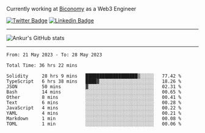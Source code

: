 Currently working at [Biconomy](https://biconomy.io/) as a Web3 Engineer

 [![Twitter Badge](https://img.shields.io/badge/-@ankurdubey521-1ca0f1?style=flat-square&labelColor=1ca0f1&logo=twitter&logoColor=white&link=https://twitter.com/ankurdubey521)](https://twitter.com/ankurdubey521) [![Linkedin Badge](https://img.shields.io/badge/-ankurdubey521-blue?style=flat-square&logo=Linkedin&logoColor=white&link=https://www.linkedin.com/in/ankurdubey521/)](https://www.linkedin.com/in/ankurdubey521/)

<hr/>

![Ankur's GitHub stats](https://github-readme-stats.vercel.app/api?username=ankurdubey521&count_private=true&theme=radical)

<hr/>

<!--START_SECTION:waka-->

```text
From: 21 May 2023 - To: 28 May 2023

Total Time: 36 hrs 22 mins

Solidity     28 hrs 9 mins   ███████████████████▒░░░░░   77.42 %
TypeScript   6 hrs 38 mins   ████▓░░░░░░░░░░░░░░░░░░░░   18.26 %
JSON         50 mins         ▓░░░░░░░░░░░░░░░░░░░░░░░░   02.31 %
Bash         14 mins         ░░░░░░░░░░░░░░░░░░░░░░░░░   00.65 %
Other        8 mins          ░░░░░░░░░░░░░░░░░░░░░░░░░   00.41 %
Text         6 mins          ░░░░░░░░░░░░░░░░░░░░░░░░░   00.28 %
JavaScript   4 mins          ░░░░░░░░░░░░░░░░░░░░░░░░░   00.22 %
YAML         4 mins          ░░░░░░░░░░░░░░░░░░░░░░░░░   00.21 %
Markdown     1 min           ░░░░░░░░░░░░░░░░░░░░░░░░░   00.08 %
TOML         1 min           ░░░░░░░░░░░░░░░░░░░░░░░░░   00.06 %
```

<!--END_SECTION:waka-->
